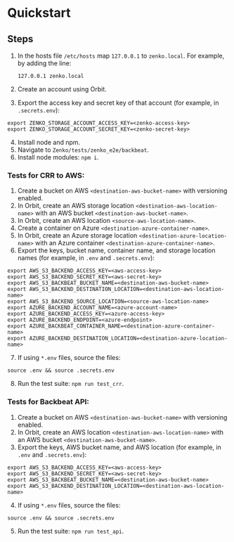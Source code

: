 # Quickstart

## Steps

1. In the hosts file `/etc/hosts` map `127.0.0.1` to `zenko.local`. For example,
   by adding the line:

   ```
   127.0.0.1 zenko.local
   ```

2. Create an account using Orbit.
3. Export the access key and secret key of that account (for example, in
   `.secrets.env`):

```
export ZENKO_STORAGE_ACCOUNT_ACCESS_KEY=<zenko-access-key>
export ZENKO_STORAGE_ACCOUNT_SECRET_KEY=<zenko-secret-key>
```

4. Install node and npm.
5. Navigate to `Zenko/tests/zenko_e2e/backbeat`.
6. Install node modules: `npm i`.

### Tests for CRR to AWS:

1. Create a bucket on AWS `<destination-aws-bucket-name>` with versioning
   enabled.
2. In Orbit, create an AWS storage location `<destination-aws-location-name>`
   with an AWS bucket `<destination-aws-bucket-name>`.
3. In Orbit, create an AWS location `<source-aws-location-name>`.
4. Create a container on Azure `<destination-azure-container-name>`.
5. In Orbit, create an Azure storage location
   `<destination-azure-location-name>` with an Azure container `<destination-azure-container-name>`.
6. Export the keys, bucket name, container name, and storage location names
   (for example, in `.env` and `.secrets.env`):

```
export AWS_S3_BACKEND_ACCESS_KEY=<aws-access-key>
export AWS_S3_BACKEND_SECRET_KEY=<aws-secret-key>
export AWS_S3_BACKBEAT_BUCKET_NAME=<destination-aws-bucket-name>
export AWS_S3_BACKEND_DESTINATION_LOCATION=<destination-aws-location-name>
export AWS_S3_BACKEND_SOURCE_LOCATION=<source-aws-location-name>
export AZURE_BACKEND_ACCOUNT_NAME=<azure-account-name>
export AZURE_BACKEND_ACCESS_KEY=<azure-access-key>
export AZURE_BACKEND_ENDPOINT=<azure-endpoint>
export AZURE_BACKBEAT_CONTAINER_NAME=<destination-azure-container-name>
export AZURE_BACKEND_DESTINATION_LOCATION=<destination-azure-location-name>
```

7. If using `*.env` files, source the files:

```
source .env && source .secrets.env
```

8. Run the test suite: `npm run test_crr`.

### Tests for Backbeat API:

1. Create a bucket on AWS `<destination-aws-bucket-name>` with versioning
   enabled.
2. In Orbit, create an AWS location `<destination-aws-location-name>` with an
   AWS bucket `<destination-aws-bucket-name>`.
3. Export the keys, AWS bucket name, and AWS location (for example, in `.env`
   and `.secrets.env`):

```
export AWS_S3_BACKEND_ACCESS_KEY=<aws-access-key>
export AWS_S3_BACKEND_SECRET_KEY=<aws-secret-key>
export AWS_S3_BACKBEAT_BUCKET_NAME=<destination-aws-bucket-name>
export AWS_S3_BACKEND_DESTINATION_LOCATION=<destination-aws-location-name>
```

4. If using `*.env` files, source the files:

```
source .env && source .secrets.env
```

5. Run the test suite: `npm run test_api`.
